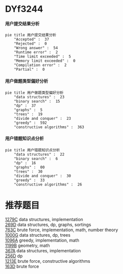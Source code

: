 # DYf3244

<!-- tabs:start -->



#### **用户提交结果分析**

```mermaid
pie title 用户提交结果分析
    "Accepted" :  37
    "Rejected" :  0
    "Wrong answer" :  54
    "Runtime error" :  2
    "Time limit exceeded" :  5
    "Memory limit exceeded" :  0
    "Compilation error" :  2
    "Partial" :  0
```

#### **用户做题类型偏好分析**

```mermaid
pie title 用户做题类型偏好分析
    "data structures" :  23
    "binary search" :  15
    "dp" :  37
    "graphs" :  5
    "trees" :  19
    "divide and conquer" :  23
    "greedy" :  592
    "constructive algorithms" :  363
```
#### **用户错题知识点分析**

```mermaid
pie title 用户错题知识点分析
    "data structures" :  22
    "binary search" :  6
    "dp" :  16
    "graphs" :  00
    "trees" :  30
    "divide and conquer" :  30
    "greedy" :  33
    "constructive algorithms" :  26
```



<!-- tabs:end -->
# 推荐题目
[1279C](https://codeforces.com/contest/1279/problem/C)		data structures,
                        implementation		  
[269D](https://codeforces.com/contest/269/problem/D)		data structures,
                        dp,
                        graphs,
                        sortings		  
[763C](https://codeforces.com/contest/763/problem/C)		brute force,
                        implementation,
                        math,
                        number theory		  
[1000G](https://codeforces.com/contest/1000/problem/G)		data structures,
                        dp,
                        trees		  
[1096A](https://codeforces.com/contest/1096/problem/A)		greedy,
                        implementation,
                        math		  
[1199B](https://codeforces.com/contest/1199/problem/B)		geometry,
                        math		  
[367A](https://codeforces.com/contest/367/problem/A)		data structures,
                        implementation		  
[256D](https://codeforces.com/contest/256/problem/D)		dp		  
[1213E](https://codeforces.com/contest/1213/problem/E)		brute force,
                        constructive algorithms		  
[163D](https://codeforces.com/contest/163/problem/D)		brute force		  
